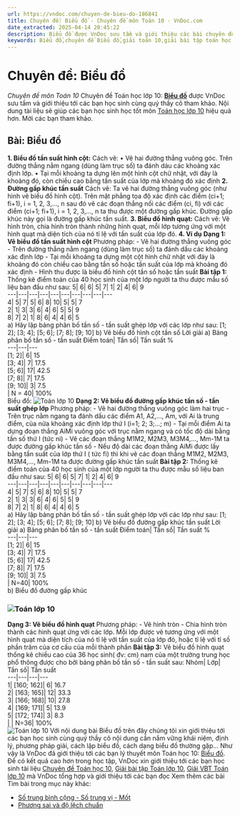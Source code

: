 ```yaml
---
url: https://vndoc.com/chuyen-de-bieu-do-186841
title: Chuyên đề: Biểu đồ - Chuyên đề môn Toán 10 - VnDoc.com
date_extracted: 2025-04-14 20:45:22
description: Biểu đồ được VnDoc sưu tầm và giới thiệu các bài chuyên đề môn Toán học lớp 10 tới các bạn học sinh và quý thầy cô tham khảo
keywords: Biểu đồ,chuyên đề Biểu đồ,giải toán 10,giải bài tập toán học 10,để học tốt môn toán lớp 10,chuyên đề toán lớp 10,chuyên đề toán học 10,trắc nghiệm Biểu đồ,biểu đồ toán 10
---
```


# Chuyên đề: Biểu đồ
 _Chuyên đề môn Toán 10_
Chuyên đề Toán học lớp 10: [**Biểu đồ**](<https://vndoc.com/chuyen-de-bieu-do-186841>) được VnDoc sưu tầm và giới thiệu tới các bạn học sinh cùng quý thầy cô tham khảo. Nội dung tài liệu sẽ giúp các bạn học sinh học tốt môn [Toán học lớp 10](<https://vndoc.com/toan-lop10>) hiệu quả hơn. Mời các bạn tham khảo.
## Bài: Biểu đồ
**1\. Biểu đồ tần suất hình cột:**
Cách vẽ:
• Vẽ hai đường thẳng vuông góc. Trên đường thẳng nằm ngang \(dùng làm trục số\) ta đánh dáu các khoảng xác định lớp.
• Tại mỗi khoảng ta dựng lên một hình cột chữ nhật, với đáy là khoảng đó, còn chiều cao bằng tần suất của lớp mà khoảng đó xác định
**2\. Đường gấp khúc tần suất**
Cách vẽ: Ta vẽ hai đường thẳng vuông góc \(như hình vẽ biểu đồ hình cột\). Trên mặt phẳng tọa độ xác định các điểm \(ci+1; fi+1\), i = 1, 2, 3,…, n sau đó vẽ các đoạn thẳng nối các điểm \(ci, fi\) với các điểm \(ci+1; fi+1\), i = 1, 2, 3,…, n ta thu được một đường gấp khúc. Đường gấp khúc này gọi là đường gấp khúc tần suất.
**3\. Biểu đồ hình quạt:**
Cách vẽ: Vẽ hình tròn, chia hình tròn thành những hình quạt, mỗi lớp tương ứng với một hình quạt mà diện tích của nó tỉ lệ với tần suất của lớp đó.
**4\. Ví dụ**
**Dạng 1: Vẽ biểu đồ tần suất hình cột**
Phương pháp:
\- Vẽ hai đường thẳng vuông góc
\- Trên đường thẳng nằm ngang \(dùng làm trục số\) ta đánh dấu các khoảng xác định lớp
\- Tại mỗi khoảng ta dựng một cột hình chữ nhật với đáy là khoảng đó còn chiều cao bằng tần số hoặc tần suất của lớp mà khoảng đó xác định
\- Hình thu được là biểu đồ hình cột tần số hoặc tần suất
**Bài tập 1:** Thống kê điểm toán của 40 học sinh của một lớp người ta thu được mẫu số liệu ban đầu như sau:
5| 6| 6| 5| 7| 1| 2| 4| 6| 9  
---|---|---|---|---|---|---|---|---|---  
4| 5| 7| 5| 6| 8| 10| 5| 5| 7  
2| 1| 3| 3| 6| 4| 6| 5| 5| 9  
8| 7| 2| 1| 8| 6| 4| 4| 6| 5  
a\) Hãy lập bảng phân bố tần số - tần suất ghép lớp với các lớp như sau:
\[1; 2\]; \[3; 4\]; \[5; 6\]; \[7; 8\]; \[9; 10\]
b\) Vẽ biểu đồ hình cột tần số
Lời giải
a\) Bảng phân bố tần số - tần suất
Điểm toán| Tần số| Tần suất %  
---|---|---  
\[1; 2\]| 6| 15  
\[3; 4\]| 7| 17.5  
\[5; 6\]| 17| 42.5  
\[7; 8\]| 7| 17.5  
\[9; 10\]| 3| 7.5  
| N = 40| 100%  
Biểu đồ:
![Toán lớp 10](https://i.vdoc.vn/data/image/2019/10/26/ly-thuyet-bieu-do.png)
**Dạng 2: Vẽ biểu đồ đường gấp khúc tần số - tần suất ghép lớp**
Phương pháp:
\- Vẽ hai đường thẳng vuông góc làm hai trục
\- Trên trục nằm ngang ta đánh dấu các điểm A1, A2,…, Am, với Ai là trung điểm, của nửa khoảng xác định lớp thứ I \(i=1; 2; 3;…; m\)
\- Tại mỗi điểm Ai ta dựng đoạn thẳng AiMi vuông góc với trục nằm ngang và có tốc độ dài bằng tần số thứ I \(tức ni\)
\- Vẽ các đoạn thẳng M1M2, M2M3, M3M4,…, Mm-1M ta được đường gấp khúc tần số
\- Nếu độ dài các đoạn thẳng AiMi được lấy bằng tần suất của lớp thứ I \( tức fi\) thì khi vẽ các đoạn thẳng M1M2, M2M3, M3M4,…, Mm-1M ta được đường gấp khúc tần suất
**Bài tập 2:** Thống kê điểm toán của 40 học sinh của một lớp người ta thu được mẫu số liệu ban đầu như sau:
5| 6| 6| 5| 7| 1| 2| 4| 6| 9  
---|---|---|---|---|---|---|---|---|---  
4| 5| 7| 5| 6| 8| 10| 5| 5| 7  
2| 1| 3| 3| 6| 4| 6| 5| 5| 9  
8| 7| 2| 1| 8| 6| 4| 4| 6| 5  
a\) Hãy lập bảng phân bố tần số - tần suất ghép lớp với các lớp như sau:
\[1; 2\]; \[3; 4\]; \[5; 6\]; \[7; 8\]; \[9; 10\]
b\) Vẽ biểu đồ đường gấp khúc tần suất
Lời giải
a\) Bảng phân bố tần số - tần suất
Điểm toán| Tần số| Tần suất %  
---|---|---  
\[1; 2\]| 6| 15  
\[3; 4\]| 7| 17.5  
\[5; 6\]| 17| 42.5  
\[7; 8\]| 7| 17.5  
\[9; 10\]| 3| 7.5  
| N=40| 100%  
b\) Biểu đồ đường gấp khúc
### ![Toán lớp 10](https://i.vdoc.vn/data/image/2019/10/26/ly-thuyet-bieu-do-1.png)
**Dạng 3: Vẽ biểu đồ hình quạt**
Phương pháp:
\- Vẽ hình tròn
\- Chia hình tròn thành các hình quạt ứng với các lớp. Mỗi lớp được vẽ tương ứng với một hình quạt mà diện tích của nó tỉ lệ với tần suất của lớp đó, hoặc tỉ lệ với tỉ số phần trăm của cơ cấu của mỗi thành phần
**Bài tập 3:** Vẽ biểu đồ hình quạt thống kê chiều cao của 36 học sinh\( đv: cm\) nam của một trường trung học phổ thông được cho bởi bảng phân bố tần số - tần suất sau:
Nhóm| Lớp| Tần số| Tần suất  
---|---|---|---  
1| \[160; 162\]| 6| 16.7  
2| \[163; 165\]| 12| 33.3  
3| \[166; 168\]| 10| 27.8  
4| \[169; 171\]| 5| 13.9  
5| \[172; 174\]| 3| 8.3  
| | N=36| 100%  
![Toán lớp 10](https://i.vdoc.vn/data/image/2019/10/26/ly-thuyet-bieu-do-2.png)
Với nội dung bài Biểu đồ trên đây chúng tôi xin giới thiệu tới các bạn học sinh cùng quý thầy cô nội dung cần nắm vững khái niệm, định lý, phương pháp giải, cách lập biểu đồ, cách dạng biểu đồ thường gặp...
Như vậy là VnDoc đã giới thiệu tới các bạn lý thuyết môn Toán học 10: [Biểu đồ](<https://vndoc.com/chuyen-de-bieu-do-186841>). Để có kết quả cao hơn trong học tập, VnDoc xin giới thiệu tới các bạn học sinh tài liệu [Chuyên đề Toán học 10](<https://vndoc.com/chuyen-de-toan10>), [Giải bài tập Toán lớp 10](<https://vndoc.com/giai-toan-lop10>), [Giải VBT Toán lớp 10](<https://vndoc.com/giai-vo-bt-toan10>) mà VnDoc tổng hợp và giới thiệu tới các bạn đọc
Xem thêm các bài Tìm bài trong mục này khác:
  * [Số trung bình cộng - Số trung vị - Mốt](</so-trung-binh-cong-so-trung-vi-mot-186843>)
  * [Phương sai và độ lệch chuẩn](</phuong-sai-va-do-lech-chuan-186847>)

